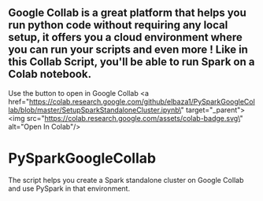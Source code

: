 ## Google Collab is a great platform that helps you run python code without requiring any local setup, it offers you a cloud environment where you can run your scripts and even more ! Like in this Collab Script, you'll be able to run Spark on a Colab notebook.



Use the button to open in Google Collab
<a href=\"https://colab.research.google.com/github/elbaza1/PySparkGoogleCollab/blob/master/SetupSparkStandaloneCluster.ipynb\" target=\"_parent\"><img src=\"https://colab.research.google.com/assets/colab-badge.svg\" alt=\"Open In Colab\"/></a>


# PySparkGoogleCollab
The script helps you create a Spark standalone cluster on Google Collab and use PySpark in that environment.
